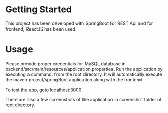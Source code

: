 # Getting Started

This project has been developed with SpringBoot for REST Api and for frontend, ReactJS has been used.

# Usage

Please provide proper credentials for MySQL database in backend/src/main/resources/application.properties.
Run the application by executing a command: <npm run webapp> from the root directory. It will automatically execute the maven project/springBoot application along with the frontend.

To test the app, goto localhost:3000

There are also a few screenshots of the application in screenshot folder of root directory.
